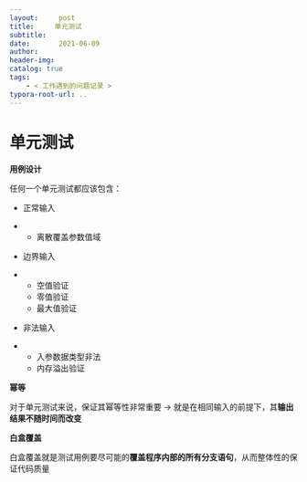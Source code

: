 ```yaml
---
layout:     post
title:     单元测试
subtitle:  
date:       2021-06-09
author:     
header-img: 
catalog: true
tags:
    - < 工作遇到的问题记录 >
typora-root-url: ..
---
```




# 单元测试

**用例设计**

任何一个单元测试都应该包含：

- 正常输入

- - 离散覆盖参数值域

- 边界输入

- - 空值验证
  - 零值验证
  - 最大值验证

- 非法输入

- - 入参数据类型非法
  - 内存溢出验证

**幂等**

对于单元测试来说，保证其幂等性非常重要 -> 就是在相同输入的前提下，其**输出结果不随时间而改变**

**白盒覆盖**

白盒覆盖就是测试用例要尽可能的**覆盖程序内部的所有分支语句**，从而整体性的保证代码质量

